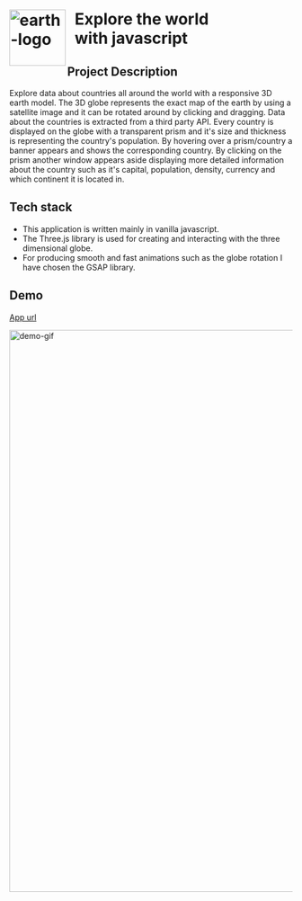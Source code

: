 
<h1><img src="https://user-images.githubusercontent.com/74594156/163781965-5c00e29c-55a7-4e6b-95cc-ebdaf1849f1e.png" align="left" alt="earth-logo" width="100">&nbsp; Explore the world<br />&nbsp; with javascript</h1> 

## Project Description

Explore data about countries all around the world with a responsive 3D earth model. The 3D globe represents the exact map of the earth by using a satellite image and it can be rotated around by clicking and dragging. Data about the countries is extracted from a third party API. Every country is displayed on the globe with a transparent prism and it's size and thickness is representing the country's population. By hovering over a prism/country a banner appears and shows the corresponding country. By clicking on the prism another window appears aside displaying more detailed information about the country such as it's capital, population, density, currency and which continent it is located in.

## Tech stack

- This application is written mainly in vanilla javascript. 
- The Three.js library is used for creating and interacting with the three dimensional globe. 
- For producing smooth and fast animations such as the globe rotation I have chosen the GSAP library.  

## Demo
[App url](https://explore-the-world-js.netlify.app/)

<img src="https://user-images.githubusercontent.com/74594156/163781105-88d66b25-8687-4adc-b4a6-98149e1bcf6b.gif" width="1000" alt="demo-gif">




